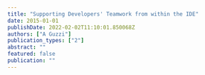 ```yaml
---
title: "Supporting Developers' Teamwork from within the IDE"
date: 2015-01-01
publishDate: 2022-02-02T11:10:01.850068Z
authors: ["A Guzzi"]
publication_types: ["2"]
abstract: ""
featured: false
publication: ""
---
```


